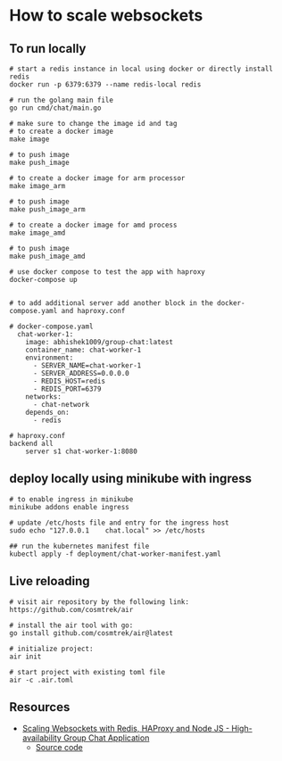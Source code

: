 # How to scale websockets

## To run locally
```
# start a redis instance in local using docker or directly install redis
docker run -p 6379:6379 --name redis-local redis

# run the golang main file
go run cmd/chat/main.go 

# make sure to change the image id and tag
# to create a docker image
make image

# to push image
make push_image

# to create a docker image for arm processor
make image_arm

# to push image
make push_image_arm

# to create a docker image for amd process
make image_amd

# to push image
make push_image_amd

# use docker compose to test the app with haproxy
docker-compose up


# to add additional server add another block in the docker-compose.yaml and haproxy.conf

# docker-compose.yaml
  chat-worker-1:
    image: abhishek1009/group-chat:latest
    container_name: chat-worker-1
    environment:
      - SERVER_NAME=chat-worker-1
      - SERVER_ADDRESS=0.0.0.0
      - REDIS_HOST=redis
      - REDIS_PORT=6379
    networks:
      - chat-network
    depends_on:
      - redis

# haproxy.conf
backend all
    server s1 chat-worker-1:8080
```

## deploy locally using minikube with ingress
```
# to enable ingress in minikube 
minikube addons enable ingress

# update /etc/hosts file and entry for the ingress host
sudo echo "127.0.0.1	chat.local" >> /etc/hosts

## run the kubernetes manifest file
kubectl apply -f deployment/chat-worker-manifest.yaml
```


## Live reloading
```
# visit air repository by the following link:
https://github.com/cosmtrek/air

# install the air tool with go:
go install github.com/cosmtrek/air@latest

# initialize project:
air init

# start project with existing toml file
air -c .air.toml
```

## Resources
- [Scaling Websockets with Redis, HAProxy and Node JS - High-availability Group Chat Application](https://www.youtube.com/watch?v=gzIcGhJC8hA)
  - [Source code](https://github.com/hnasr/javascript_playground/tree/master/ws-live-chat-system)